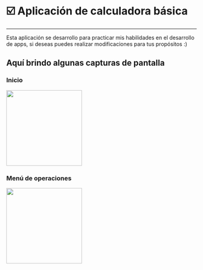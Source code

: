 # ☑️ Aplicación de calculadora básica
---

Esta aplicación se desarrollo para practicar mis habilidades en el desarrollo de apps, si deseas puedes realizar modificaciones para tus propósitos :)

Aquí brindo algunas capturas de pantalla
---
### Inicio
<img src="https://i.imgur.com/3a1bOmh.png" width="200px" height="auto"/>

### Menú de operaciones
<img src="https://i.imgur.com/3a1bOmh.png" width="200px" height="auto"/>


